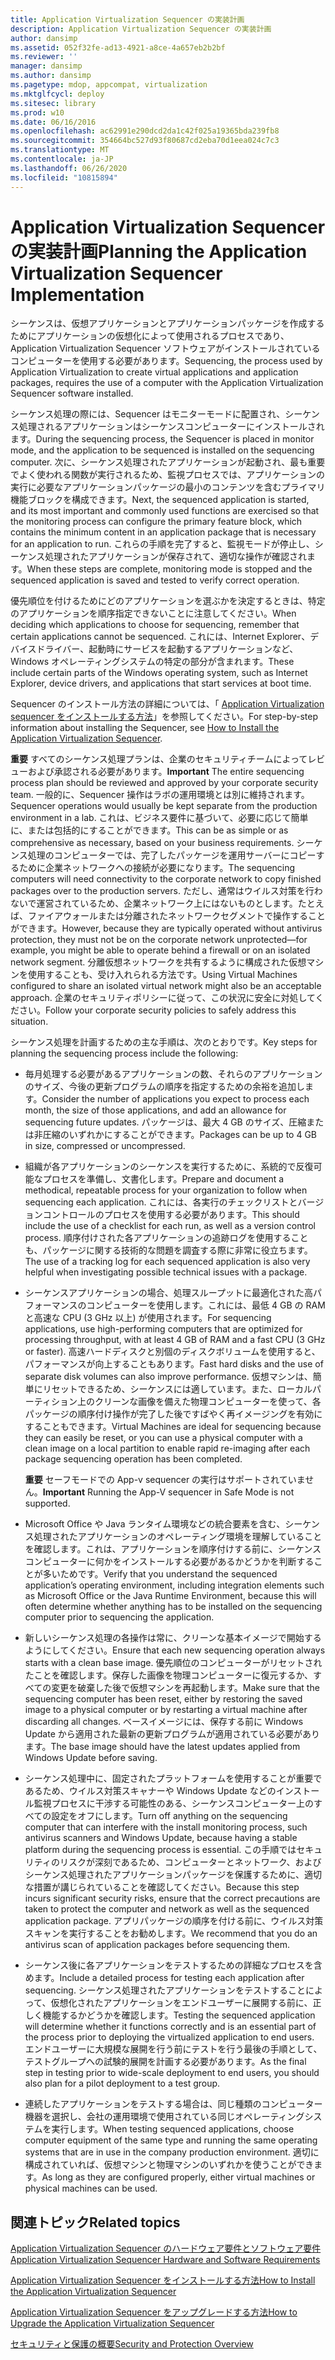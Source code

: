 ```yaml
---
title: Application Virtualization Sequencer の実装計画
description: Application Virtualization Sequencer の実装計画
author: dansimp
ms.assetid: 052f32fe-ad13-4921-a8ce-4a657eb2b2bf
ms.reviewer: ''
manager: dansimp
ms.author: dansimp
ms.pagetype: mdop, appcompat, virtualization
ms.mktglfcycl: deploy
ms.sitesec: library
ms.prod: w10
ms.date: 06/16/2016
ms.openlocfilehash: ac62991e290dcd2da1c42f025a19365bda239fb8
ms.sourcegitcommit: 354664bc527d93f80687cd2eba70d1eea024c7c3
ms.translationtype: MT
ms.contentlocale: ja-JP
ms.lasthandoff: 06/26/2020
ms.locfileid: "10815894"
---
```

# <span data-ttu-id="87457-103">Application Virtualization Sequencer の実装計画</span><span class="sxs-lookup"><span data-stu-id="87457-103">Planning the Application Virtualization Sequencer Implementation</span></span>


<span data-ttu-id="87457-104">シーケンスは、仮想アプリケーションとアプリケーションパッケージを作成するためにアプリケーションの仮想化によって使用されるプロセスであり、Application Virtualization Sequencer ソフトウェアがインストールされているコンピューターを使用する必要があります。</span><span class="sxs-lookup"><span data-stu-id="87457-104">Sequencing, the process used by Application Virtualization to create virtual applications and application packages, requires the use of a computer with the Application Virtualization Sequencer software installed.</span></span>

<span data-ttu-id="87457-105">シーケンス処理の際には、Sequencer はモニターモードに配置され、シーケンス処理されるアプリケーションはシーケンスコンピューターにインストールされます。</span><span class="sxs-lookup"><span data-stu-id="87457-105">During the sequencing process, the Sequencer is placed in monitor mode, and the application to be sequenced is installed on the sequencing computer.</span></span> <span data-ttu-id="87457-106">次に、シーケンス処理されたアプリケーションが起動され、最も重要でよく使われる関数が実行されるため、監視プロセスでは、アプリケーションの実行に必要なアプリケーションパッケージの最小のコンテンツを含むプライマリ機能ブロックを構成できます。</span><span class="sxs-lookup"><span data-stu-id="87457-106">Next, the sequenced application is started, and its most important and commonly used functions are exercised so that the monitoring process can configure the primary feature block, which contains the minimum content in an application package that is necessary for an application to run.</span></span> <span data-ttu-id="87457-107">これらの手順を完了すると、監視モードが停止し、シーケンス処理されたアプリケーションが保存されて、適切な操作が確認されます。</span><span class="sxs-lookup"><span data-stu-id="87457-107">When these steps are complete, monitoring mode is stopped and the sequenced application is saved and tested to verify correct operation.</span></span>

<span data-ttu-id="87457-108">優先順位を付けるためにどのアプリケーションを選ぶかを決定するときは、特定のアプリケーションを順序指定できないことに注意してください。</span><span class="sxs-lookup"><span data-stu-id="87457-108">When deciding which applications to choose for sequencing, remember that certain applications cannot be sequenced.</span></span> <span data-ttu-id="87457-109">これには、Internet Explorer、デバイスドライバー、起動時にサービスを起動するアプリケーションなど、Windows オペレーティングシステムの特定の部分が含まれます。</span><span class="sxs-lookup"><span data-stu-id="87457-109">These include certain parts of the Windows operating system, such as Internet Explorer, device drivers, and applications that start services at boot time.</span></span>

<span data-ttu-id="87457-110">Sequencer のインストール方法の詳細については、「 [Application Virtualization sequencer をインストールする方法](how-to-install-the-application-virtualization-sequencer.md)」を参照してください。</span><span class="sxs-lookup"><span data-stu-id="87457-110">For step-by-step information about installing the Sequencer, see [How to Install the Application Virtualization Sequencer](how-to-install-the-application-virtualization-sequencer.md).</span></span>

<span data-ttu-id="87457-111">**重要** すべてのシーケンス処理プランは、企業のセキュリティチームによってレビューおよび承認される必要があります。</span><span class="sxs-lookup"><span data-stu-id="87457-111">**Important** The entire sequencing process plan should be reviewed and approved by your corporate security team.</span></span> <span data-ttu-id="87457-112">一般的に、Sequencer 操作はラボの運用環境とは別に維持されます。</span><span class="sxs-lookup"><span data-stu-id="87457-112">Sequencer operations would usually be kept separate from the production environment in a lab.</span></span> <span data-ttu-id="87457-113">これは、ビジネス要件に基づいて、必要に応じて簡単に、または包括的にすることができます。</span><span class="sxs-lookup"><span data-stu-id="87457-113">This can be as simple or as comprehensive as necessary, based on your business requirements.</span></span> <span data-ttu-id="87457-114">シーケンス処理のコンピューターでは、完了したパッケージを運用サーバーにコピーするために企業ネットワークへの接続が必要になります。</span><span class="sxs-lookup"><span data-stu-id="87457-114">The sequencing computers will need connectivity to the corporate network to copy finished packages over to the production servers.</span></span> <span data-ttu-id="87457-115">ただし、通常はウイルス対策を行わないで運営されているため、企業ネットワーク上にはないものとします。たとえば、ファイアウォールまたは分離されたネットワークセグメントで操作することができます。</span><span class="sxs-lookup"><span data-stu-id="87457-115">However, because they are typically operated without antivirus protection, they must not be on the corporate network unprotected—for example, you might be able to operate behind a firewall or on an isolated network segment.</span></span> <span data-ttu-id="87457-116">分離仮想ネットワークを共有するように構成された仮想マシンを使用することも、受け入れられる方法です。</span><span class="sxs-lookup"><span data-stu-id="87457-116">Using Virtual Machines configured to share an isolated virtual network might also be an acceptable approach.</span></span> <span data-ttu-id="87457-117">企業のセキュリティポリシーに従って、この状況に安全に対処してください。</span><span class="sxs-lookup"><span data-stu-id="87457-117">Follow your corporate security policies to safely address this situation.</span></span>

 

<span data-ttu-id="87457-118">シーケンス処理を計画するための主な手順は、次のとおりです。</span><span class="sxs-lookup"><span data-stu-id="87457-118">Key steps for planning the sequencing process include the following:</span></span>

-   <span data-ttu-id="87457-119">毎月処理する必要があるアプリケーションの数、それらのアプリケーションのサイズ、今後の更新プログラムの順序を指定するための余裕を追加します。</span><span class="sxs-lookup"><span data-stu-id="87457-119">Consider the number of applications you expect to process each month, the size of those applications, and add an allowance for sequencing future updates.</span></span> <span data-ttu-id="87457-120">パッケージは、最大 4 GB のサイズ、圧縮または非圧縮のいずれかにすることができます。</span><span class="sxs-lookup"><span data-stu-id="87457-120">Packages can be up to 4 GB in size, compressed or uncompressed.</span></span>

-   <span data-ttu-id="87457-121">組織が各アプリケーションのシーケンスを実行するために、系統的で反復可能なプロセスを準備し、文書化します。</span><span class="sxs-lookup"><span data-stu-id="87457-121">Prepare and document a methodical, repeatable process for your organization to follow when sequencing each application.</span></span> <span data-ttu-id="87457-122">これには、各実行のチェックリストとバージョンコントロールのプロセスを使用する必要があります。</span><span class="sxs-lookup"><span data-stu-id="87457-122">This should include the use of a checklist for each run, as well as a version control process.</span></span> <span data-ttu-id="87457-123">順序付けされた各アプリケーションの追跡ログを使用することも、パッケージに関する技術的な問題を調査する際に非常に役立ちます。</span><span class="sxs-lookup"><span data-stu-id="87457-123">The use of a tracking log for each sequenced application is also very helpful when investigating possible technical issues with a package.</span></span>

-   <span data-ttu-id="87457-124">シーケンスアプリケーションの場合、処理スループットに最適化された高パフォーマンスのコンピューターを使用します。これには、最低 4 GB の RAM と高速な CPU (3 GHz 以上) が使用されます。</span><span class="sxs-lookup"><span data-stu-id="87457-124">For sequencing applications, use high-performing computers that are optimized for processing throughput, with at least 4 GB of RAM and a fast CPU (3 GHz or faster).</span></span> <span data-ttu-id="87457-125">高速ハードディスクと別個のディスクボリュームを使用すると、パフォーマンスが向上することもあります。</span><span class="sxs-lookup"><span data-stu-id="87457-125">Fast hard disks and the use of separate disk volumes can also improve performance.</span></span> <span data-ttu-id="87457-126">仮想マシンは、簡単にリセットできるため、シーケンスには適しています。また、ローカルパーティション上のクリーンな画像を備えた物理コンピューターを使って、各パッケージの順序付け操作が完了した後ですばやく再イメージングを有効にすることもできます。</span><span class="sxs-lookup"><span data-stu-id="87457-126">Virtual Machines are ideal for sequencing because they can easily be reset, or you can use a physical computer with a clean image on a local partition to enable rapid re-imaging after each package sequencing operation has been completed.</span></span>

    <span data-ttu-id="87457-127">**重要** セーフモードでの App-v sequencer の実行はサポートされていません。</span><span class="sxs-lookup"><span data-stu-id="87457-127">**Important** Running the App-V sequencer in Safe Mode is not supported.</span></span>

     

-   <span data-ttu-id="87457-128">Microsoft Office や Java ランタイム環境などの統合要素を含む、シーケンス処理されたアプリケーションのオペレーティング環境を理解していることを確認します。これは、アプリケーションを順序付けする前に、シーケンスコンピューターに何かをインストールする必要があるかどうかを判断することが多いためです。</span><span class="sxs-lookup"><span data-stu-id="87457-128">Verify that you understand the sequenced application’s operating environment, including integration elements such as Microsoft Office or the Java Runtime Environment, because this will often determine whether anything has to be installed on the sequencing computer prior to sequencing the application.</span></span>

-   <span data-ttu-id="87457-129">新しいシーケンス処理の各操作は常に、クリーンな基本イメージで開始するようにしてください。</span><span class="sxs-lookup"><span data-stu-id="87457-129">Ensure that each new sequencing operation always starts with a clean base image.</span></span> <span data-ttu-id="87457-130">優先順位のコンピューターがリセットされたことを確認します。保存した画像を物理コンピューターに復元するか、すべての変更を破棄した後で仮想マシンを再起動します。</span><span class="sxs-lookup"><span data-stu-id="87457-130">Make sure that the sequencing computer has been reset, either by restoring the saved image to a physical computer or by restarting a virtual machine after discarding all changes.</span></span> <span data-ttu-id="87457-131">ベースイメージには、保存する前に Windows Update から適用された最新の更新プログラムが適用されている必要があります。</span><span class="sxs-lookup"><span data-stu-id="87457-131">The base image should have the latest updates applied from Windows Update before saving.</span></span>

-   <span data-ttu-id="87457-132">シーケンス処理中に、固定されたプラットフォームを使用することが重要であるため、ウイルス対策スキャナーや Windows Update などのインストール監視プロセスに干渉する可能性のある、シーケンスコンピューター上のすべての設定をオフにします。</span><span class="sxs-lookup"><span data-stu-id="87457-132">Turn off anything on the sequencing computer that can interfere with the install monitoring process, such antivirus scanners and Windows Update, because having a stable platform during the sequencing process is essential.</span></span> <span data-ttu-id="87457-133">この手順ではセキュリティのリスクが深刻であるため、コンピューターとネットワーク、およびシーケンス処理されたアプリケーションパッケージを保護するために、適切な措置が講じられていることを確認してください。</span><span class="sxs-lookup"><span data-stu-id="87457-133">Because this step incurs significant security risks, ensure that the correct precautions are taken to protect the computer and network as well as the sequenced application package.</span></span> <span data-ttu-id="87457-134">アプリパッケージの順序を付ける前に、ウイルス対策スキャンを実行することをお勧めします。</span><span class="sxs-lookup"><span data-stu-id="87457-134">We recommend that you do an antivirus scan of application packages before sequencing them.</span></span>

-   <span data-ttu-id="87457-135">シーケンス後に各アプリケーションをテストするための詳細なプロセスを含めます。</span><span class="sxs-lookup"><span data-stu-id="87457-135">Include a detailed process for testing each application after sequencing.</span></span> <span data-ttu-id="87457-136">シーケンス処理されたアプリケーションをテストすることによって、仮想化されたアプリケーションをエンドユーザーに展開する前に、正しく機能するかどうかを確認します。</span><span class="sxs-lookup"><span data-stu-id="87457-136">Testing the sequenced application will determine whether it functions correctly and is an essential part of the process prior to deploying the virtualized application to end users.</span></span> <span data-ttu-id="87457-137">エンドユーザーに大規模な展開を行う前にテストを行う最後の手順として、テストグループへの試験的展開を計画する必要があります。</span><span class="sxs-lookup"><span data-stu-id="87457-137">As the final step in testing prior to wide-scale deployment to end users, you should also plan for a pilot deployment to a test group.</span></span>

-   <span data-ttu-id="87457-138">連続したアプリケーションをテストする場合は、同じ種類のコンピューター機器を選択し、会社の運用環境で使用されている同じオペレーティングシステムを実行します。</span><span class="sxs-lookup"><span data-stu-id="87457-138">When testing sequenced applications, choose computer equipment of the same type and running the same operating systems that are in use in the company production environment.</span></span> <span data-ttu-id="87457-139">適切に構成されていれば、仮想マシンと物理マシンのいずれかを使うことができます。</span><span class="sxs-lookup"><span data-stu-id="87457-139">As long as they are configured properly, either virtual machines or physical machines can be used.</span></span>

## <span data-ttu-id="87457-140">関連トピック</span><span class="sxs-lookup"><span data-stu-id="87457-140">Related topics</span></span>


[<span data-ttu-id="87457-141">Application Virtualization Sequencer のハードウェア要件とソフトウェア要件</span><span class="sxs-lookup"><span data-stu-id="87457-141">Application Virtualization Sequencer Hardware and Software Requirements</span></span>](application-virtualization-sequencer-hardware-and-software-requirements.md)

[<span data-ttu-id="87457-142">Application Virtualization Sequencer をインストールする方法</span><span class="sxs-lookup"><span data-stu-id="87457-142">How to Install the Application Virtualization Sequencer</span></span>](how-to-install-the-application-virtualization-sequencer.md)

[<span data-ttu-id="87457-143">Application Virtualization Sequencer をアップグレードする方法</span><span class="sxs-lookup"><span data-stu-id="87457-143">How to Upgrade the Application Virtualization Sequencer</span></span>](how-to-upgrade-the-application-virtualization-sequencer.md)

[<span data-ttu-id="87457-144">セキュリティと保護の概要</span><span class="sxs-lookup"><span data-stu-id="87457-144">Security and Protection Overview</span></span>](security-and-protection-overview.md)

 

 





